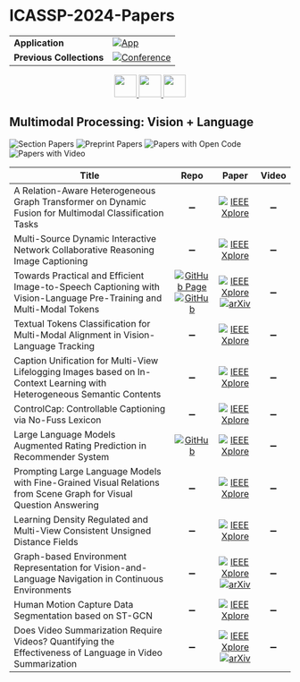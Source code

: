 # ICASSP-2024-Papers

<table>
    <tr>
        <td><strong>Application</strong></td>
        <td>
            <a href="https://huggingface.co/spaces/DmitryRyumin/NewEraAI-Papers" style="float:left;">
                <img src="https://img.shields.io/badge/🤗-NewEraAI--Papers-FFD21F.svg" alt="App" />
            </a>
        </td>
    </tr>
    <tr>
        <td><strong>Previous Collections</strong></td>
        <td>
            <a href="https://github.com/DmitryRyumin/ICASSP-2023-24-Papers/blob/main/README_2023.md">
                <img src="http://img.shields.io/badge/ICASSP-2023-0073AE.svg" alt="Conference">
            </a>
        </td>
    </tr>
</table>

<div align="center">
    <a href="https://github.com/DmitryRyumin/ICASSP-2023-24-Papers/blob/main/sections/2024/main/AASP-L2.md">
        <img src="https://cdn.jsdelivr.net/gh/DmitryRyumin/NewEraAI-Papers@main/images/left.svg" width="40" alt="" />
    </a>
    <a href="https://github.com/DmitryRyumin/ICASSP-2023-24-Papers/">
        <img src="https://cdn.jsdelivr.net/gh/DmitryRyumin/NewEraAI-Papers@main/images/home.svg" width="40" alt="" />
    </a>
    <a href="https://github.com/DmitryRyumin/ICASSP-2023-24-Papers/blob/main/sections/2024/main/AASP-L3.md">
        <img src="https://cdn.jsdelivr.net/gh/DmitryRyumin/NewEraAI-Papers@main/images/right.svg" width="40" alt="" />
    </a>
</div>

## Multimodal Processing: Vision + Language

![Section Papers](https://img.shields.io/badge/Section%20Papers-12-42BA16) ![Preprint Papers](https://img.shields.io/badge/Preprint%20Papers-0-b31b1b) ![Papers with Open Code](https://img.shields.io/badge/Papers%20with%20Open%20Code-0-1D7FBF) ![Papers with Video](https://img.shields.io/badge/Papers%20with%20Video-0-FF0000)

| **Title** | **Repo** | **Paper** | **Video** |
|-----------|:--------:|:---------:|:---------:|
| A Relation-Aware Heterogeneous Graph Transformer on Dynamic Fusion for Multimodal Classification Tasks | :heavy_minus_sign: | [![IEEE Xplore](https://img.shields.io/badge/IEEE-10446972-E4A42C.svg)](https://ieeexplore.ieee.org/document/10446972) | :heavy_minus_sign: |
| Multi-Source Dynamic Interactive Network Collaborative Reasoning Image Captioning | :heavy_minus_sign: | [![IEEE Xplore](https://img.shields.io/badge/IEEE-10446104-E4A42C.svg)](https://ieeexplore.ieee.org/document/10446104) | :heavy_minus_sign: |
| Towards Practical and Efficient Image-to-Speech Captioning with Vision-Language Pre-Training and Multi-Modal Tokens | [![GitHub Page](https://img.shields.io/badge/GitHub-Page-159957.svg)](https://ms-dot-k.github.io/Image-to-Speech-Captioning/) <br /> [![GitHub](https://img.shields.io/github/stars/ms-dot-k/Image-to-Speech?style=flat)](https://github.com/ms-dot-k/Image-to-Speech) | [![IEEE Xplore](https://img.shields.io/badge/IEEE-10446888-E4A42C.svg)](https://ieeexplore.ieee.org/document/10446888) <br /> [![arXiv](https://img.shields.io/badge/arXiv-2309.08531-b31b1b.svg)](https://arxiv.org/abs/2309.08531) | :heavy_minus_sign: |
| Textual Tokens Classification for Multi-Modal Alignment in Vision-Language Tracking | :heavy_minus_sign: | [![IEEE Xplore](https://img.shields.io/badge/IEEE-10446122-E4A42C.svg)](https://ieeexplore.ieee.org/document/10446122) | :heavy_minus_sign: |
| Caption Unification for Multi-View Lifelogging Images based on In-Context Learning with Heterogeneous Semantic Contents | :heavy_minus_sign: | [![IEEE Xplore](https://img.shields.io/badge/IEEE-10445969-E4A42C.svg)](https://ieeexplore.ieee.org/document/10445969) | :heavy_minus_sign: |
| ControlCap: Controllable Captioning via No-Fuss Lexicon | :heavy_minus_sign: | [![IEEE Xplore](https://img.shields.io/badge/IEEE-10447133-E4A42C.svg)](https://ieeexplore.ieee.org/document/10447133) | :heavy_minus_sign: |
| Large Language Models Augmented Rating Prediction in Recommender System | [![GitHub](https://img.shields.io/github/stars/sichunluo/LAMAR?style=flat)](https://github.com/sichunluo/LAMAR) | [![IEEE Xplore](https://img.shields.io/badge/IEEE-10447514-E4A42C.svg)](https://ieeexplore.ieee.org/document/10447514) | :heavy_minus_sign: |
| Prompting Large Language Models with Fine-Grained Visual Relations from Scene Graph for Visual Question Answering | :heavy_minus_sign: | [![IEEE Xplore](https://img.shields.io/badge/IEEE-10448321-E4A42C.svg)](https://ieeexplore.ieee.org/document/10448321) | :heavy_minus_sign: |
| Learning Density Regulated and Multi-View Consistent Unsigned Distance Fields | :heavy_minus_sign: | [![IEEE Xplore](https://img.shields.io/badge/IEEE-10447163-E4A42C.svg)](https://ieeexplore.ieee.org/document/10447163) | :heavy_minus_sign: |
| Graph-based Environment Representation for Vision-and-Language Navigation in Continuous Environments | :heavy_minus_sign: | [![IEEE Xplore](https://img.shields.io/badge/IEEE-10446850-E4A42C.svg)](https://ieeexplore.ieee.org/document/10446850) <br /> [![arXiv](https://img.shields.io/badge/arXiv-2301.04352-b31b1b.svg)](https://arxiv.org/abs/2301.04352) | :heavy_minus_sign: |
| Human Motion Capture Data Segmentation based on ST-GCN | :heavy_minus_sign: | [![IEEE Xplore](https://img.shields.io/badge/IEEE-10446553-E4A42C.svg)](https://ieeexplore.ieee.org/document/10446553) | :heavy_minus_sign: |
| Does Video Summarization Require Videos? Quantifying the Effectiveness of Language in Video Summarization | :heavy_minus_sign: | [![IEEE Xplore](https://img.shields.io/badge/IEEE-10445931-E4A42C.svg)](https://ieeexplore.ieee.org/document/10445931) <br /> [![arXiv](https://img.shields.io/badge/arXiv-2309.09405-b31b1b.svg)](https://arxiv.org/abs/2309.09405) | :heavy_minus_sign: |

